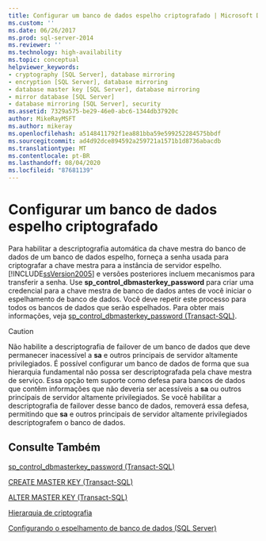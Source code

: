 ```yaml
---
title: Configurar um banco de dados espelho criptografado | Microsoft Docs
ms.custom: ''
ms.date: 06/26/2017
ms.prod: sql-server-2014
ms.reviewer: ''
ms.technology: high-availability
ms.topic: conceptual
helpviewer_keywords:
- cryptography [SQL Server], database mirroring
- encryption [SQL Server], database mirroring
- database master key [SQL Server], database mirroring
- mirror database [SQL Server]
- database mirroring [SQL Server], security
ms.assetid: 7329a575-be29-46e0-abc6-1344db37920c
author: MikeRayMSFT
ms.author: mikeray
ms.openlocfilehash: a5148411792f1ea881bba59e599252284575bbdf
ms.sourcegitcommit: ad4d92dce894592a259721a1571b1d8736abacdb
ms.translationtype: MT
ms.contentlocale: pt-BR
ms.lasthandoff: 08/04/2020
ms.locfileid: "87681139"
---
```

# <a name="set-up-an-encrypted-mirror-database"></a>Configurar um banco de dados espelho criptografado

Para habilitar a descriptografia automática da chave mestra do banco de dados de um banco de dados espelho, forneça a senha usada para criptografar a chave mestra para a instância de servidor espelho. [!INCLUDE[ssVersion2005](../../includes/ssversion2005-md.md)] e versões posteriores incluem mecanismos para transferir a senha. Use **sp_control_dbmasterkey_password** para criar uma credencial para a chave mestra de banco de dados antes de você iniciar o espelhamento de banco de dados. Você deve repetir este processo para todos os bancos de dados que serão espelhados. Para obter mais informações, veja [sp_control_dbmasterkey_password &#40;Transact-SQL&#41;](/sql/relational-databases/system-stored-procedures/sp-control-dbmasterkey-password-transact-sql).
  
> [!CAUTION]  
>  Não habilite a descriptografia de failover de um banco de dados que deve permanecer inacessível a **sa** e outros principais de servidor altamente privilegiados. É possível configurar um banco de dados de forma que sua hierarquia fundamental não possa ser descriptografada pela chave mestra de serviço. Essa opção tem suporte como defesa para bancos de dados que contêm informações que não deveria ser acessíveis a **sa** ou outros principais de servidor altamente privilegiados. Se você habilitar a descriptografia de failover desse banco de dados, removerá essa defesa, permitindo que **sa** e outros principais de servidor altamente privilegiados descriptografem o banco de dados.  


<!-- Note: We cannot append '?view=sql-server-2016' to these, even tho in theory we might want to. -->

## <a name="see-also"></a>Consulte Também

[sp_control_dbmasterkey_password &#40;Transact-SQL&#41;](/sql/relational-databases/system-stored-procedures/sp-control-dbmasterkey-password-transact-sql)

[CREATE MASTER KEY &#40;Transact-SQL&#41;](/sql/t-sql/statements/create-master-key-transact-sql)

[ALTER MASTER KEY &#40;Transact-SQL&#41;](/sql/t-sql/statements/alter-master-key-transact-sql)

[Hierarquia de criptografia](../../relational-databases/security/encryption/encryption-hierarchy.md)

[Configurando o espelhamento de banco de dados &#40;SQL Server&#41;](database-mirroring-sql-server.md)

